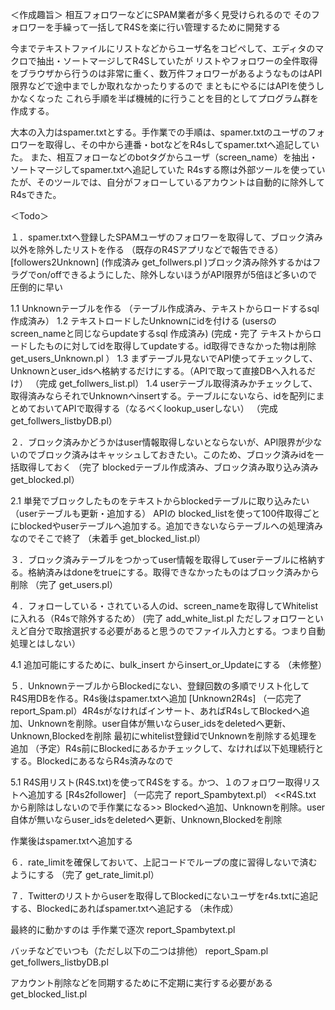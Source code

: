 ＜作成趣旨＞
相互フォロワーなどにSPAM業者が多く見受けられるので
そのフォロワーを手繰って一括してR4Sを楽に行い管理するために開発する

今までテキストファイルにリストなどからユーザ名をコピペして、エディタのマクロで抽出・ソートマージしてR4Sしていたが
リストやフォロワーの全件取得をブラウザから行うのは非常に重く、数万件フォロワーがあるようなものはAPI限界などで途中までしか取れなかったりするので
まともにやるにはAPIを使うしかなくなった
これら手順を半ば機械的に行うことを目的としてプログラム群を作成する。

大本の入力はspamer.txtとする。手作業での手順は、spamer.txtのユーザのフォロワーを取得し、その中から連番・botなどをR4sしてspamer.txtへ追記していた。
また、相互フォローなどのbotタグからユーザ（screen_name）を抽出・ソートマージしてspamer.txtへ追記していた
R4sする際は外部ツールを使っていたが、そのツールでは、自分がフォローしているアカウントは自動的に除外してR4sできた。

＜Todo＞

１．spamer.txtへ登録したSPAMユーザのフォロワーを取得して、ブロック済み以外を除外したリストを作る （既存のR4Sアプリなどで報告できる）[followers2Unknown]
   (作成済み get_follwers.pl )ブロック済み除外するかはフラグでon/offできるようにした、除外しないほうがAPI限界が5倍ほど多いので圧倒的に早い

 1.1 Unknownテーブルを作る
    （テーブル作成済み、テキストからロードするsql作成済み）
 1.2 テキストロードしたUnknownにidを付ける (usersのscreen_nameと同じならupdateするsql 作成済み)
     (完成・完了 テキストからロードしたものに対してidを取得してupdateする。id取得できなかった物は削除  get_users_Unknown.pl ）
 1.3 まずテーブル見ないでAPI使ってチェックして、Unknownとuser_idsへ格納するだけにする。（APIで取って直接DBへ入れるだけ）
    （完成  get_follwers_list.pl）
 1.4 userテーブル取得済みかチェックして、取得済みならそれでUnknownへinsertする。テーブルにないなら、idを配列にまとめておいてAPIで取得する（なるべくlookup_userしない）
    （完成  get_follwers_listbyDB.pl）

２．ブロック済みかどうかはuser情報取得しないとならないが、API限界が少ないのでブロック済みはキャッシュしておきたい。このため、ブロック済みidを一括取得しておく
  （完了 blockedテーブル作成済み、ブロック済み取り込み済み  get_blocked.pl）

 2.1 単発でブロックしたものをテキストからblockedテーブルに取り込みたい（userテーブルも更新・追加する）
    APIの blocked_listを使って100件取得ごとにblockedやuserテーブルへ追加する。追加できないならテーブルへの処理済みなのでそこで終了
  （未着手  get_blocked_list.pl）


３．ブロック済みテーブルをつかってuser情報を取得してuserテーブルに格納する。格納済みはdoneをtrueにする。取得できなかったものはブロック済みから削除
  （完了 get_users.pl）

４．フォローしている・されている人のid、screen_nameを取得してWhitelist に入れる（R4sで除外するため）
   (完了 add_white_list.pl  ただしフォロワーといえど自分で取捨選択する必要があると思うのでファイル入力とする。つまり自動処理とはしない）

   4.1 追加可能にするために、bulk_insert からinsert_or_Updateにする
   （未修整）

５．UnknownテーブルからBlockedにない、登録回数の多順でリスト化してR4S用DBを作る。R4s後はspamer.txtへ追加 [Unknown2R4s]
  （一応完了 report_Spam.pl）4R4sがなければインサート、あればR4sしてBlockedへ追加、Unknownを削除。user自体が無いならuser_idsをdeletedへ更新、Unknown,Blockedを削除
   最初にwhitelist登録idでUnknownを削除する処理を追加
   （予定）R4s前にBlockedにあるかチェックして、なければ以下処理続行とする。BlockedにあるならR4s済みなので

 5.1 R4S用リスト(R4S.txt)を使ってR4Sをする。かつ、１のフォロワー取得リストへ追加する [R4s2follower]
   （一応完了  report_Spambytext.pl） <<R4S.txt から削除はしないので手作業になる>>
    Blockedへ追加、Unknownを削除。user自体が無いならuser_idsをdeletedへ更新、Unknown,Blockedを削除
 
 作業後はspamer.txtへ追加する

６．rate_limitを確保しておいて、上記コードでループの度に習得しないで済むようにする
  （完了 get_rate_limit.pl）


７．Twitterのリストからuserを取得してBlockedにないユーザをr4s.txtに追記する、Blockedにあればspamer.txtへ追記する
  （未作成）



最終的に動かすのは
手作業で逐次
report_Spambytext.pl   

バッチなどでいつも（ただし以下の二つは排他）
report_Spam.pl      get_follwers_listbyDB.pl

アカウント削除などを同期するために不定期に実行する必要がある
get_blocked_list.pl
